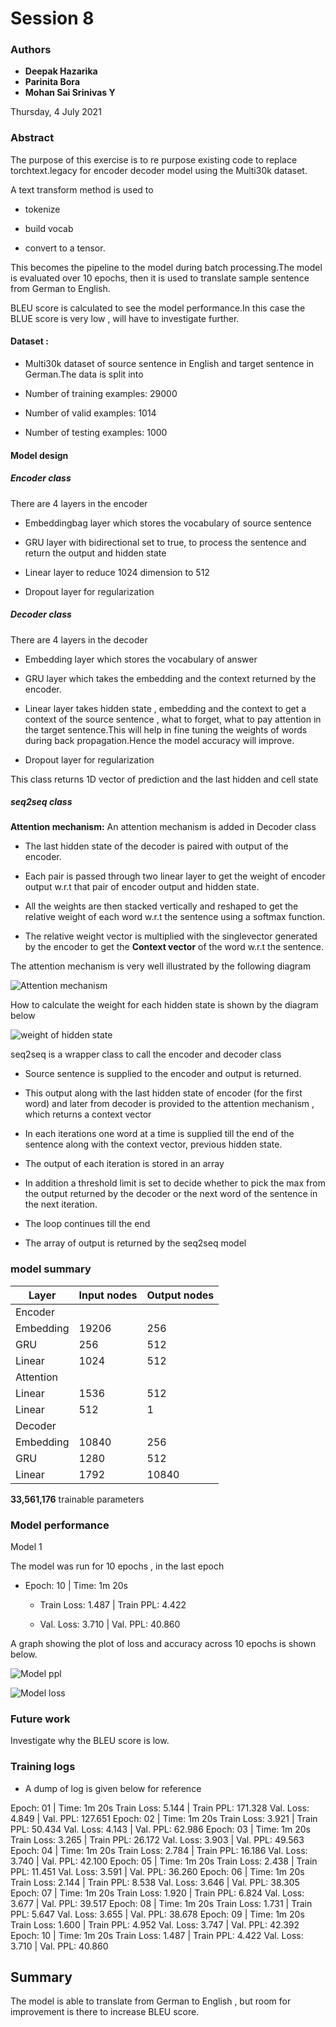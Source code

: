 # Session 8

### Authors

* **Deepak Hazarika**
* **Parinita Bora**
* **Mohan Sai Srinivas Y**    

Thursday, 4 July 2021


### Abstract

The purpose of this exercise is to re purpose existing code to replace torchtext.legacy for encoder decoder model using the Multi30k dataset.

A text transform method is used to 

* tokenize

* build vocab 

* convert to a tensor.

This becomes the pipeline to the model during batch processing.The model is evaluated over 10 epochs, then it is used to translate sample sentence from German to English.

BLEU score is calculated to see the model performance.In this case the BLUE score is very low , will have to investigate further.

#### Dataset :

- Multi30k dataset of source sentence in English and target sentence in German.The data is split into 

* Number of training examples: 29000 
  
* Number of valid examples: 1014 

* Number of testing examples: 1000


#### Model design

##### Encoder class

There are 4 layers in the encoder

* Embeddingbag layer which stores the vocabulary of source sentence

* GRU layer with bidirectional set to true, to process the sentence and return the output and hidden state

* Linear layer to reduce 1024 dimension to 512

* Dropout layer for regularization

##### Decoder class

There are 4 layers in the decoder

* Embedding layer which stores the vocabulary of answer

* GRU layer which takes the embedding and the context returned by the encoder.

* Linear layer takes hidden state , embedding and the context to get a context of the source sentence , what to forget, what to pay attention in the target sentence.This will help in fine tuning the weights of words during back propagation.Hence the model accuracy will improve.

* Dropout layer for regularization

This class returns 1D vector of prediction and the last hidden and cell state

##### seq2seq class

**Attention mechanism:** An attention mechanism is added in Decoder class

  * The last hidden state of the decoder is paired with output of the encoder.

  * Each pair is passed through two linear layer to get the weight of encoder output w.r.t that pair of encoder output and hidden state.

  * All the weights are then stacked vertically and reshaped to get the relative weight of each word w.r.t the sentence using a softmax function.

  * The relative weight vector is multiplied with the singlevector generated by the encoder to get the **Context vector** of the word w.r.t the sentence.

The attention mechanism is very well illustrated by the following diagram

![Attention mechanism](images/encoderdecoder.png)

How to calculate the weight for each hidden state is shown by the diagram below

![weight of hidden state](images/weights.png)

seq2seq is a wrapper class to call the encoder and decoder class 

* Source sentence is supplied to the encoder and output is returned.

* This output along with the last hidden state of encoder (for the first word) and later from decoder is provided to the attention mechanism , which returns a context vector

* In each iterations one word at a time is supplied till the end of the sentence along with the context vector, previous hidden state.

* The output of each iteration is stored in an array

* In addition a threshold limit is set to decide whether to pick the max from the output returned by the decoder or the next word of the sentence in the next iteration.

* The loop continues till the end

* The array of output is returned by the seq2seq model
 
### model summary

| Layer | Input nodes | Output nodes |
| --- | --- | --- |
| Encoder |||
| Embedding | 19206 | 256 |
| GRU  | 256 | 512 |
| Linear | 1024 | 512 |
| Attention |||
| Linear | 1536 | 512 |
| Linear | 512 | 1 |
| Decoder |||
| Embedding | 10840 | 256 |
| GRU  | 1280 | 512 |
| Linear | 1792 | 10840 |


**33,561,176** trainable parameters


### Model performance 

Model 1

The model was run for 10 epochs , in the last epoch

+ Epoch: 10 | Time: 1m 20s
 
	+ Train Loss: 1.487 | Train PPL:   4.422
	 
	+ Val. Loss: 3.710 |  Val. PPL:  40.860

A graph showing the plot of loss and accuracy across 10 epochs is shown below.

![Model ppl](images/model4ppl.png)
  
![Model loss](images/model4loss.png)



### Future work

Investigate why the BLEU score is low.

### Training logs 

* A dump of log is given below for reference

Epoch: 01 | Time: 1m 20s
	Train Loss: 5.144 | Train PPL: 171.328
	 Val. Loss: 4.849 |  Val. PPL: 127.651
Epoch: 02 | Time: 1m 20s
	Train Loss: 3.921 | Train PPL:  50.434
	 Val. Loss: 4.143 |  Val. PPL:  62.986
Epoch: 03 | Time: 1m 20s
	Train Loss: 3.265 | Train PPL:  26.172
	 Val. Loss: 3.903 |  Val. PPL:  49.563
Epoch: 04 | Time: 1m 20s
	Train Loss: 2.784 | Train PPL:  16.186
	 Val. Loss: 3.740 |  Val. PPL:  42.100
Epoch: 05 | Time: 1m 20s
	Train Loss: 2.438 | Train PPL:  11.451
	 Val. Loss: 3.591 |  Val. PPL:  36.260
Epoch: 06 | Time: 1m 20s
	Train Loss: 2.144 | Train PPL:   8.538
	 Val. Loss: 3.646 |  Val. PPL:  38.305
Epoch: 07 | Time: 1m 20s
	Train Loss: 1.920 | Train PPL:   6.824
	 Val. Loss: 3.677 |  Val. PPL:  39.517
Epoch: 08 | Time: 1m 20s
	Train Loss: 1.731 | Train PPL:   5.647
	 Val. Loss: 3.655 |  Val. PPL:  38.678
Epoch: 09 | Time: 1m 20s
	Train Loss: 1.600 | Train PPL:   4.952
	 Val. Loss: 3.747 |  Val. PPL:  42.392
Epoch: 10 | Time: 1m 20s
	Train Loss: 1.487 | Train PPL:   4.422
	 Val. Loss: 3.710 |  Val. PPL:  40.860


## Summary

The model is able to translate from German to English , but room for improvement is there to increase BLEU score.